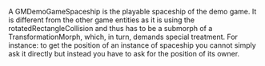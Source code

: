 A GMDemoGameSpaceship is the playable spaceship of the demo game.
It is different from the other game entities as it is using the rotatedRectangleCollision and thus has to be a submorph of a TransformationMorph, which, in turn, demands special treatment. For instance: to get the position of an instance of spaceship you cannot simply ask it directly but instead you have to ask for the position of its owner.